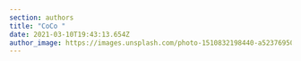 ```yaml
---
section: authors
title: "CoCo "
date: 2021-03-10T19:43:13.654Z
author_image: https://images.unsplash.com/photo-1510832198440-a52376950479?ixid=MXwxMjA3fDB8MHxzZWFyY2h8Mnx8Z2lybHxlbnwwfHwwfA%3D%3D&ixlib=rb-1.2.1&auto=format&fit=crop&w=800&q=60
---
```

